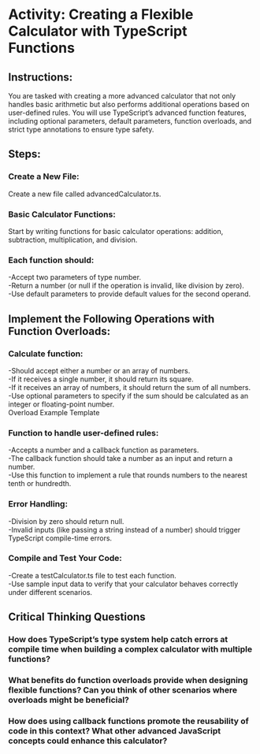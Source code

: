 # Activity: Creating a Flexible Calculator with TypeScript Functions

## Instructions:

You are tasked with creating a more advanced calculator that not only handles basic arithmetic but also performs additional operations based on user-defined rules. You will use TypeScript’s advanced function features, including optional parameters, default parameters, function overloads, and strict type annotations to ensure type safety.

## Steps:

### Create a New File:

Create a new file called advancedCalculator.ts.

### Basic Calculator Functions:

Start by writing functions for basic calculator operations: addition, subtraction, multiplication, and division.

### Each function should:

-Accept two parameters of type number.<br>
-Return a number (or null if the operation is invalid, like division by zero).<br>
-Use default parameters to provide default values for the second operand.<br>

## Implement the Following Operations with Function Overloads:

### Calculate function:

-Should accept either a number or an array of numbers.<br>
-If it receives a single number, it should return its square.<br>
-If it receives an array of numbers, it should return the sum of all numbers.<br>
-Use optional parameters to specify if the sum should be calculated as an integer or floating-point number.<br>
Overload Example Template

### Function to handle user-defined rules:

-Accepts a number and a callback function as parameters.<br>
-The callback function should take a number as an input and return a number.<br>
-Use this function to implement a rule that rounds numbers to the nearest tenth or hundredth.<br>

### Error Handling:

-Division by zero should return null.<br>
-Invalid inputs (like passing a string instead of a number) should trigger TypeScript compile-time errors.<br>

### Compile and Test Your Code:

-Create a testCalculator.ts file to test each function.<br>
-Use sample input data to verify that your calculator behaves correctly under different scenarios.

## Critical Thinking Questions

### How does TypeScript’s type system help catch errors at compile time when building a complex calculator with multiple functions?

### What benefits do function overloads provide when designing flexible functions? Can you think of other scenarios where overloads might be beneficial?

### How does using callback functions promote the reusability of code in this context? What other advanced JavaScript concepts could enhance this calculator?
